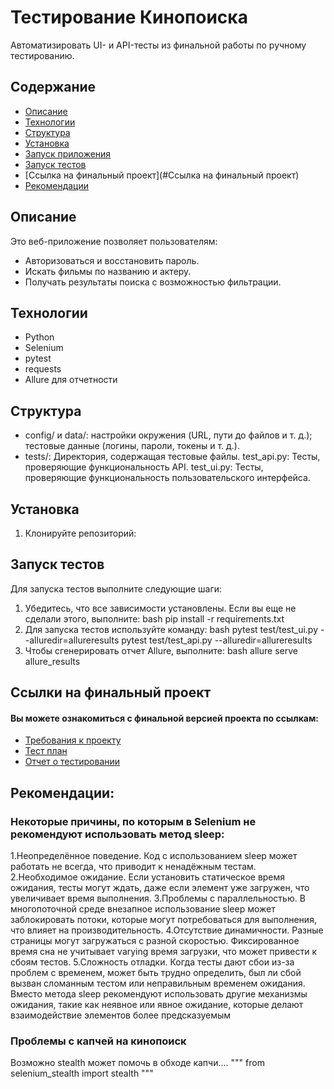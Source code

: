 # Тестирование Кинопоиска
Автоматизировать UI- и API-тесты из финальной работы по ручному тестированию.
## Содержание

- [Описание](#описание)
- [Технологии](#технологии)
- [Структура](#структура)
- [Установка](#установка)
- [Запуск приложения](#запуск-приложения)
- [Запуск тестов](#запуск-тестов)
- [Ссылка на финальный проект](#Ссылка на финальный проект)
- [Рекомендации](#Рекомендации)

## Описание

Это веб-приложение позволяет пользователям:
- Авторизоваться и восстановить пароль.
- Искать фильмы по названию и актеру.
- Получать результаты поиска с возможностью фильтрации.

## Технологии

- Python
- Selenium
- pytest
- requests
- Allure для отчетности
## Структура
- config/ и data/:
настройки окружения (URL, пути до файлов и т. д.);
тестовые данные (логины, пароли, токены и т. д.).
- tests/: Директория, содержащая тестовые файлы.
test_api.py: Тесты, проверяющие функциональность API.
test_ui.py: Тесты, проверяющие функциональность пользовательского интерфейса.
## Установка

1. Клонируйте репозиторий:

## Запуск тестов

Для запуска тестов выполните следующие шаги:
1. Убедитесь, что все зависимости установлены. Если вы еще не сделали этого, выполните:
bash
   pip install -r requirements.txt
2. Для запуска тестов используйте команду:
bash
   pytest test/test_ui.py --alluredir=allureresults
   pytest test/test_api.py --alluredir=allureresults
3. Чтобы сгенерировать отчет Allure, выполните:
bash
   allure serve allure_results
## Ссылки на финальный проект
#### Вы можете ознакомиться с финальной версией проекта по  ссылкам:
- [Требования к проекту](https://qa-anton.yonote.ru/share/90b9aa18-e3ab-466c-9e2e-cfacc4ba295c)
- [Тест план](https://qa-anton.yonote.ru/share/95b396e2-ab9d-49d9-a361-c1268dc13e10)
- [Отчет о тестировании](https://qa-anton.yonote.ru/share/ad53fb26-23a3-4452-8ceb-c51957935473)

## Рекомендации:
### Некоторые причины, по которым в Selenium не рекомендуют использовать метод sleep:

1.Неопределённое поведение. Код с использованием sleep может работать не всегда, что приводит к ненадёжным тестам.  
2.Необходимое ожидание. Если установить статическое время ожидания, тесты могут ждать, даже если элемент уже загружен, что увеличивает время выполнения. 
3.Проблемы с параллельностью. В многопоточной среде внезапное использование sleep может заблокировать потоки, которые могут потребоваться для выполнения, что влияет на производительность. 
4.Отсутствие динамичности. Разные страницы могут загружаться с разной скоростью. Фиксированное время сна не учитывает varying время загрузки, что может привести к сбоям тестов. 
5.Сложность отладки. Когда тесты дают сбои из-за проблем с временем, может быть трудно определить, был ли сбой вызван сломанным тестом или неправильным временем ожидания. 
Вместо метода sleep рекомендуют использовать другие механизмы ожидания, такие как неявное или явное ожидание, которые делают взаимодействие элементов более предсказуемым

### Проблемы с капчей на кинопоиск
Возможно stealth может помочь в обходе капчи....
"""
from selenium_stealth import stealth
"""
